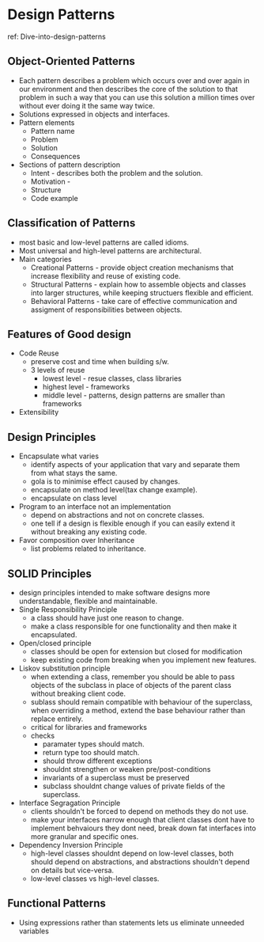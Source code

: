 # Design Patterns

ref: Dive-into-design-patterns

## Object-Oriented Patterns

- Each pattern describes a problem which occurs over and over again in our environment and then describes the core of the solution to that problem in such a way that you can use this solution a million times
  over without ever doing it the same way twice.
- Solutions expressed in objects and interfaces.
- Pattern elements
  - Pattern name
  - Problem
  - Solution
  - Consequences
- Sections of pattern description
  - Intent - describes both the problem and the solution.
  - Motivation - 
  - Structure
  - Code example
  
## Classification of Patterns

- most basic and low-level patterns are called idioms.
- Most universal and high-level patterns are architectural.
- Main categories
  - Creational Patterns - provide object creation mechanisms  that increase flexibility and reuse of existing code.
  - Structural Patterns - explain how to assemble objects and classes into larger structures, while keeping structuers flexible and efficient.
  - Behavioral Patterns - take care of effective communication and assigment of responsibilities between objects.
  
## Features of Good design

- Code Reuse
  - preserve cost and time when building s/w.
  - 3 levels of reuse
    - lowest level - resue classes, class libraries
    - highest level - frameworks
    - middle level - patterns, design patterns are smaller than frameworks
- Extensibility

## Design Principles

- Encapsulate what varies
  - identify aspects of your application that vary and separate them from what stays the same.
  - gola is to minimise effect caused by changes.
  - encapsulate on method level(tax change example).
  - encapsulate on class level
- Program to an interface not an implementation
  - depend on abstractions and not on concrete classes.
  - one tell if a design is flexible enough if you can easily extend it without breaking any existing code.
- Favor composition over Inheritance
  - list problems related to inheritance.

## SOLID Principles

- design principles intended to make software designs more understandable, flexible and maintainable.
- Single Responsibility Principle
  - a class should have just one reason to change.
  - make a class responsible for one functionality and then make it encapsulated.
- Open/closed principle
  - classes should be open for extension but closed for modification
  - keep existing code from breaking when you implement new features.
- Liskov substitution principle
  - when extending a class, remember you should be able to pass objects of the subclass in place of objects of the parent class without breaking client code.
  - sublass should remain compatible with behaviour of the superclass, when overriding a method, extend the base behaviour rather than replace entirely.
  - critical for libraries and frameworks
  - checks
    - paramater types should match.
    - return type too should match.
    - should throw different exceptions
    - shouldnt strengthen or weaken pre/post-conditions
    - invariants of a superclass must be preserved
    - subclass shouldnt change values of private fields of the superclass.
- Interface Segragation Principle
  - clients shouldn't be forced to depend on methods they do not use.
  - make your interfaces narrow enough that client classes dont have to implement behvaiours they dont need, break down fat interfaces into more granular and specific ones.
- Dependency Inversion Principle
  - high-level classes shouldnt depend on low-level classes, both should depend on abstractions, and abstractions shouldn't depend on details but vice-versa.
  - low-level classes vs high-level classes.
      
  
## Functional Patterns

- Using expressions rather than statements lets us eliminate unneeded variables